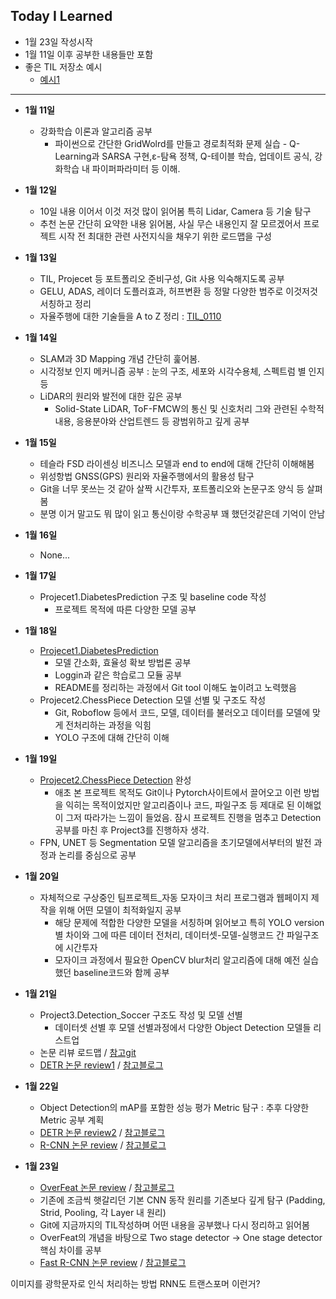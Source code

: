 ## Today I Learned
- 1월 23일 작성시작
- 1월 11일 이후 공부한 내용들만 포함
- 좋은 TIL 저장소 예시
    - [예시1](https://github.com/Highjune/TIL)

---
- **1월 11일**
    - 강화학습 이론과 알고리즘 공부
        - 파이썬으로 간단한 GridWolrd를 만들고 경로최적화 문제 실습
              - Q-Learning과 SARSA 구현,ε-탐욕 정책, Q-테이블 학습, 업데이트 공식, 강화학습 내 파이퍼파라미터 등 이해.
          
- **1월 12일**
    - 10일 내용 이어서 이것 저것 많이 읽어봄 특히 Lidar, Camera 등 기술 탐구
    - 추천 논문 간단히 요약한 내용 읽어봄, 사실 무슨 내용인지 잘 모르겠어서 프로젝트 시작 전 최대한 관련 사전지식을 채우기 위한 로드맵을 구성
      
- **1월 13일**
    - TIL, Projecet 등 포트폴리오 준비구성, Git 사용 익숙해지도록 공부 
    - GELU, ADAS, 레이더 도플러효과, 허프변환 등 정말 다양한 범주로 이것저것 서칭하고 정리
    - 자율주행에 대한 기술들을 A to Z 정리 : [TIL_0110](https://github.com/whdudwo0428/My_TIL/blob/main/TIL_0110.md)
    
- **1월 14일**
    - SLAM과 3D Mapping 개념 간단히 훑어봄.
    - 시각정보 인지 메커니즘 공부 : 눈의 구조, 세포와 시각수용체, 스펙트럼 별 인지 등
    - LiDAR의 원리와 발전에 대한 깊은 공부
        - Solid-State LiDAR, ToF-FMCW의 통신 및 신호처리 그와 관련된 수학적 내용, 응용분야와 산업트렌드 등 광범위하고 깊게 공부
      
- **1월 15일**
    - 테슬라 FSD 라이센싱 비즈니스 모델과 end to end에 대해 간단히 이해해봄
    - 위성항법 GNSS(GPS) 원리와 자율주행에서의 활용성 탐구
    - Git을 너무 못쓰는 것 같아 살짝 시간투자, 포트폴리오와 논문구조 양식 등 살펴봄
    - 분명 이거 말고도 뭐 많이 읽고 통신이랑 수학공부 꽤 했던것같은데 기억이 안남
      
- **1월 16일**
    - None...
      
- **1월 17일**
    - Projecet1.DiabetesPrediction 구조 및 baseline code 작성
        - 프로젝트 목적에 따른 다양한 모델 공부
          
- **1월 18일**
    - [Projecet1.DiabetesPrediction](https://github.com/whdudwo0428/MyProjects/tree/main/DiabetesPrediction)
        - 모델 간소화, 효율성 확보 방법론 공부
        - Loggin과 같은 학습로그 모듈 공부
        - README를 정리하는 과정에서 Git tool 이해도 높이려고 노력했음
    - Projecet2.ChessPiece Detection 모델 선별 및 구조도 작성
        - Git, Roboflow 등에서 코드, 모델, 데이터를 불러오고 데이터를 모델에 맞게 전처리하는 과정을 익힘
        - YOLO 구조에 대해 간단히 이해
      
- **1월 19일**
    - [Projecet2.ChessPiece Detection](https://github.com/whdudwo0428/MyProjects/tree/main/ChessPiece%20Detection) 완성
        - 애초 본 프로젝트 목적도 Git이나 Pytorch사이트에서 끌어오고 이런 방법을 익히는 목적이었지만 알고리즘이나 코드, 파일구조 등 제대로 된 이해없이 그저 따라가는 느낌이 들었음. 잠시 프로젝트 진행을 멈추고 Detection공부를 마친 후 Project3를 진행하자 생각.
    - FPN, UNET 등 Segmentation 모델 알고리즘을 초기모델에서부터의 발전 과정과 논리를 중심으로 공부
    
- **1월 20일**
    - 자체적으로 구상중인 팀프로젝트_자동 모자이크 처리 프로그램과 웹페이지 제작을 위해 어떤 모델이 최적화일지 공부
        - 해당 문제에 적합한 다양한 모델을 서칭하며 읽어보고 특히 YOLO version별 차이와 그에 따른 데이터 전처리, 데이터셋-모델-실행코드 간 파일구조에 시간투자
        - 모자이크 과정에서 필요한 OpenCV blur처리 알고리즘에 대해 예전 실습했던 baseline코드와 함께 공부
      
- **1월 21일**
    - Project3.Detection_Soccer 구조도 작성 및 모델 선별
        - 데이터셋 선별 후 모델 선별과정에서 다양한 Object Detection 모델들 리스트업
    - 논문 리뷰 로드맵 / [참고git](https://github.com/rafaelpadilla/Object-Detection-Metrics)
    - [DETR 논문 review1](https://arxiv.org/pdf/2005.12872) / [참고블로그](https://herbwood.tistory.com/26)
    
- **1월 22일**
    - Object Detection의 mAP를 포함한 성능 평가 Metric 탐구 : 추후 다양한 Metric 공부 계획
    - [DETR 논문 review2](https://arxiv.org/pdf/2005.12872) / [참고블로그](https://herbwood.tistory.com/26)
    - [R-CNN 논문 review](https://arxiv.org/pdf/1311.2524) / [참고블로그](https://herbwood.tistory.com/5)
      
- **1월 23일**
    - [OverFeat 논문 review](https://arxiv.org/pdf/1312.6229) / [참고블로그](https://herbwood.tistory.com/7)
    - 기존에 조금씩 햇갈리던 기본 CNN 동작 원리를 기존보다 깊게 탐구 (Padding, Strid, Pooling, 각 Layer 내 원리)
    - Git에 지금까지의 TIL작성하며 어떤 내용을 공부했나 다시 정리하고 읽어봄
    - OverFeat의 개념을 바탕으로  Two stage detector -> One stage detector 핵심 차이를 공부
    - [Fast R-CNN 논문 review](https://arxiv.org/pdf/1504.08083) / [참고블로그](https://herbwood.tistory.com/8)





이미지를 광학문자로 인식 처리하는 방법 RNN도 트랜스포머 이런거?
